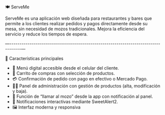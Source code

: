🍽 ServeMe

ServeMe es una aplicación web diseñada para restaurantes y bares que permite a los clientes realizar pedidos y pagos directamente desde su mesa, sin necesidad de mozos tradicionales. Mejora la eficiencia del servicio y reduce los tiempos de espera.

—------------------------------------------------------------------------------------—

🚀 Características principales

- 📱 Menú digital accesible desde el celular del cliente.
- 🛒 Carrito de compras con selección de productos.
- 💳 Confirmación de pedido con pago en efectivo o Mercado Pago.
- 🧑‍🍳 Panel de administración con gestión de productos (alta, modificación y baja).
- 📣 Función de “llamar al mozo” desde la app con notificación al panel.
- 🔔 Notificaciones interactivas mediante SweetAlert2.
- 🖼 Interfaz moderna y responsiva
